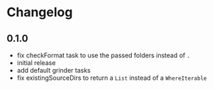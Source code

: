 # Changelog

## 0.1.0
- fix checkFormat task to use the passed folders instead of `.` 
- initial release
- add default grinder tasks
- fix existingSourceDirs to return a `List` instead of a `WhereIterable`
